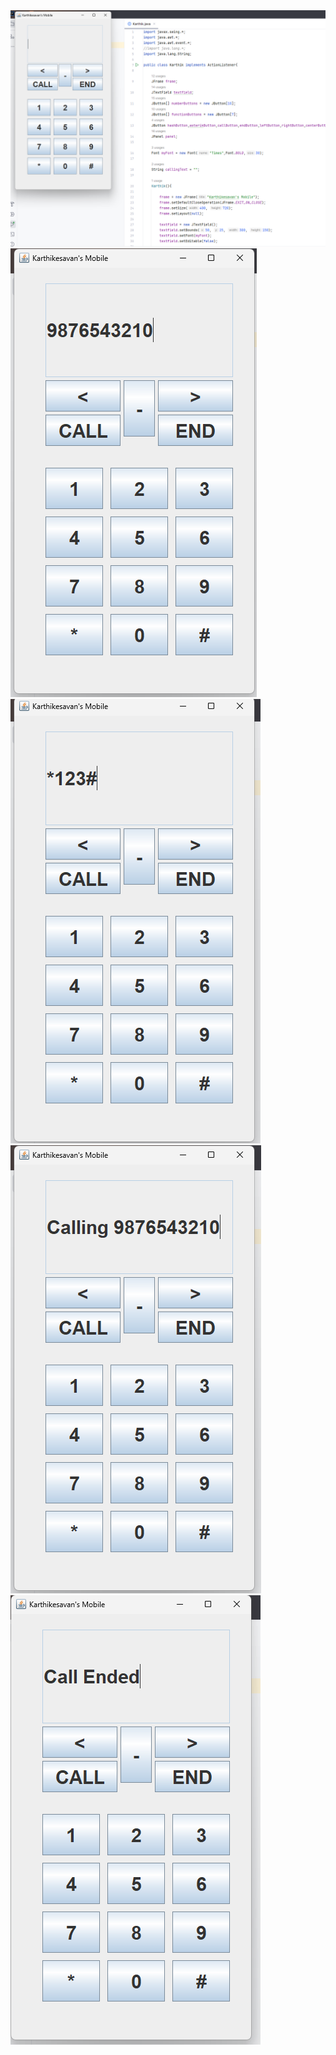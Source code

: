 <div>
  <img src="https://raw.githubusercontent.com/cskk7/50-days-challenge/main/JavaApps/Mobile/Output.png"/>
  <img src="https://raw.githubusercontent.com/cskk7/50-days-challenge/main/JavaApps/Mobile/Input1.png"/>
  <img src="https://raw.githubusercontent.com/cskk7/50-days-challenge/main/JavaApps/Mobile/Input2.png"/>
  <img src="https://raw.githubusercontent.com/cskk7/50-days-challenge/main/JavaApps/Mobile/Calling.png"/>
  <img src="https://raw.githubusercontent.com/cskk7/50-days-challenge/main/JavaApps/Mobile/CallEnded.png"/>
</div>
